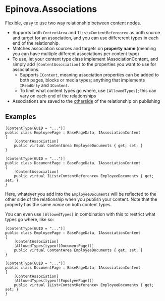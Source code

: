 # Epinova.Associations

Flexible, easy to use two way relationship between content nodes.

- Supports both `ContentArea` and `IList<ContentReference>` as both source and target for an association, and you can use differerent types in each end of the relationship.
- Matches association sources and targets on **property name** (meaning you can have multiple different associations per content type)
- To use, let your content type class implement IAssociationContent, and simply add `[ContentAssociation]` to the properties you want to use for associations.
    - Supports `IContent`, meaning association properties can be added to both pages, blocks or media types; anything  that implements `IReadOnly` and `IContent`.
    - To limit what content types go where, use `[AllowedTypes]`; this can vary on each end of the relationships
- Associations are saved to the [otherside](https://www.youtube.com/watch?v=rn_YodiJO6k) of the relationship on publishing

## Examples

    [ContentType(GUID = "...")]
    public class EmployeePage : BasePageData, IAssociationContent
    {
        [ContentAssociation]
        public virtual ContentArea EmployeeDocuments { get; set; }
    }

    [ContentType(GUID = "...")]
    public class DocumentPage : BasePageData, IAssociationContent
    {
        [ContentAssociation]
        public virtual IList<ContentReference> EmployeeDocuments { get; set; }
    }

Here, whatever you add into the `EmployeeDocuments` will be reflected to the other side of the relationship when you publish your content. Note that the property has the same *name* on both content types.

You can even use `[AllowedTypes]` in combination with this to restrict what types go where, like so:

    [ContentType(GUID = "...")]
    public class EmployeePage : BasePageData, IAssociationContent
    {
        [ContentAssociation]
        [AllowedTypes(typeof(DocumentPage))]
        public virtual ContentArea EmployeeDocuments { get; set; }
    }

    [ContentType(GUID = "...")]        
    public class DocumentPage : BasePageData, IAssociationContent
    {
        [ContentAssociation]
        [AllowedTypes(typeof(EmpolyeePage))]
        public virtual IList<ContentReference> EmployeeDocuments { get; set; }
    }
